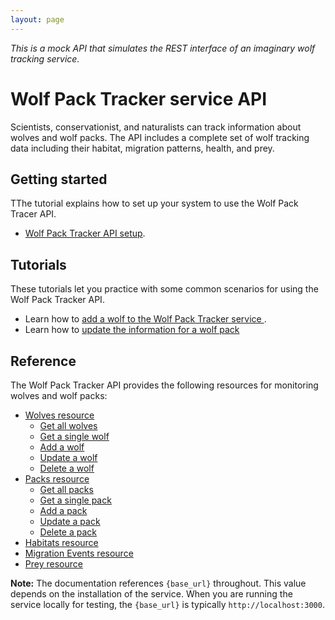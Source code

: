```yaml
---
layout: page
---
```

_This is a mock API that simulates the REST interface of an
imaginary wolf tracking service._

# Wolf Pack Tracker service API

Scientists, conservationist, and naturalists can track information about wolves and wolf packs. 
The API includes a complete set of wolf tracking data including their habitat, migration patterns, health, and prey.

## Getting started

TThe tutorial explains how to set up your system to use the Wolf Pack Tracer API.

* [Wolf Pack Tracker API setup](getting-started.md).


## Tutorials

These tutorials let you practice with some common scenarios for using the Wolf Pack Tracker API.

* Learn how to [add a wolf to the Wolf Pack Tracker service ](tutorials/update-pack-tutorial.md).
* Learn how to [update the information for a wolf pack]((tutorials/pack-update-pack-tutorial.md)) 

## Reference

The Wolf Pack Tracker API provides the following resources for monitoring wolves and wolf packs:

* [Wolves resource](api/wolves.md)
    * [Get all wolves](api/wolves-get-all.md)
    * [Get a single wolf](api/wolves-get-single.md)
    * [Add a wolf](api/wolves-post.md)
    * [Update a wolf](api/wolves-put.md)
    * [Delete a wolf](api/wolves-delete.md)
* [Packs resource](api/packs.md)
    * [Get all packs](api/packs-get-all.md)
    * [Get a single pack](api/packs-get-single.md)
    * [Add a pack](api/packs-post.md)
    * [Update a  pack](api/packs-put.md)
    * [Delete a pack](api/packs-delete.md)
* [Habitats resource](api/habitats.md)
* [Migration Events resource](api/migration-events.md)
* [Prey resource](api/prey.md)

**Note:** The documentation references `{base_url}` throughout. This value depends
on the installation of the service. 
When you are running the service locally for testing, the `{base_url}` is
typically  `http://localhost:3000`.
